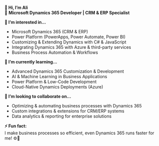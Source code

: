 **👋 Hi, I’m Ali**  
🚀 **Microsoft Dynamics 365 Developer | CRM & ERP Specialist**  

**👀 I’m interested in...**  
- Microsoft Dynamics 365 (CRM & ERP)  
- Power Platform (PowerApps, Power Automate, Power BI)  
- Customizing & Extending Dynamics with C# & JavaScript  
- Integrating Dynamics 365 with Azure & third-party services  
- Business Process Automation & Workflows  

**🌱 I’m currently learning...**  
- Advanced Dynamics 365 Customization & Development  
- AI & Machine Learning in Business Applications  
- Power Platform & Low-Code Development  
- Cloud-Native Dynamics Deployments (Azure)  

**💞️ I’m looking to collaborate on...**  
- Optimizing & automating business processes with Dynamics 365  
- Custom integrations & extensions for CRM/ERP systems  
- Data analytics & reporting for enterprise solutions  

**⚡ Fun fact:**  
I make business processes so efficient, even Dynamics 365 runs faster for me! ⚙️🚀  
